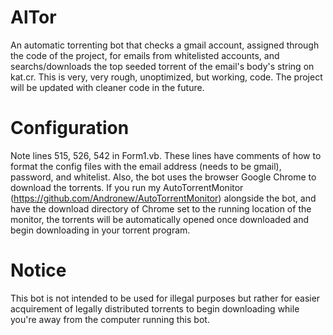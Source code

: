 # AlTor
An automatic torrenting bot that checks a gmail account, assigned through the code of the project, for emails from whitelisted accounts, and searchs/downloads the top seeded torrent of the email's body's string on kat.cr. This is very, very rough, unoptimized, but working, code. The project will be updated with cleaner code in the future.

# Configuration
Note lines 515, 526, 542 in Form1.vb. These lines have comments of how to format the config files with the email address (needs to be gmail), password, and whitelist. Also, the bot uses the browser Google Chrome to download the torrents. If you run my AutoTorrentMonitor (https://github.com/Andronew/AutoTorrentMonitor) alongside the bot, and have the download directory of Chrome set to the running location of the monitor, the torrents will be automatically opened once downloaded and begin downloading in your torrent program.

# Notice
This bot is not intended to be used for illegal purposes but rather for easier acquirement of legally distributed torrents to begin downloading while you're away from the computer running this bot.
